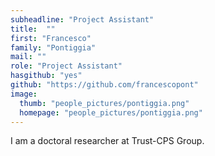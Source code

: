 ```yaml
---
subheadline: "Project Assistant"
title:  ""
first: "Francesco"
family: "Pontiggia"
mail: ""
role: "Project Assistant"
hasgithub: "yes"
github: "https://github.com/francescopont"
image:
  thumb: "people_pictures/pontiggia.png"
  homepage: "people_pictures/pontiggia.png"
---
```


<!--more-->

I am a doctoral researcher at Trust-CPS Group.